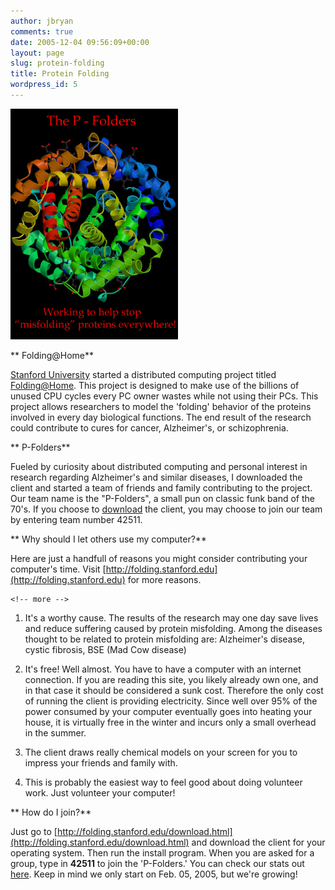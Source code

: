 ```yaml
---
author: jbryan
comments: true
date: 2005-12-04 09:56:09+00:00
layout: page
slug: protein-folding
title: Protein Folding
wordpress_id: 5
---
```


   ![P-Folders Logo](logo.png) 

    

**
      Folding@Home**
    



    

[Stanford University](http://stanford.edu) started a distributed computing project titled [Folding@Home](http://folding.stanford.edu). This project is designed to make use of the billions of unused CPU cycles every PC owner wastes while not using their PCs. This project allows researchers to model the 'folding' behavior of the proteins involved in every day biological functions. The end result of the research could contribute to cures for cancer, Alzheimer's, or schizophrenia.



    

**
      P-Folders**
    



    

Fueled by curiosity about distributed computing and personal interest in research regarding Alzheimer's and similar diseases, I downloaded the client and started a team of friends and family contributing to the project. Our team name is the "P-Folders", a small pun on classic funk band of the 70's. If you choose to [download](http://folding.stanford.edu/download.html) the client, you may choose to join our team by entering team number 42511.



    

**
      Why should I let others use my computer?**
    



    

Here are just a handfull of reasons you might consider contributing your computer's time. Visit [http://folding.stanford.edu](http://folding.stanford.edu) for more reasons.


    <!-- more -->

    


      
  1. It's a worthy cause. The results of the research may one day save lives and reduce suffering caused by protein misfolding. Among the diseases thought to be related to protein misfolding are: Alzheimer's disease, cystic fibrosis, BSE (Mad Cow disease)


      
  2. It's free! Well almost. You have to have a computer with an internet connection. If you are reading this site, you likely already own one, and in that case it should be considered a sunk cost. Therefore the only cost of running the client is providing electricity. Since well over 95% of the power consumed by your computer eventually goes into heating your house, it is virtually free in the winter and incurs only a small overhead in the summer.


      
  3. The client draws really chemical models on your screen for you to impress your friends and family with.


      
  4. This is probably the easiest way to feel good about doing volunteer work. Just volunteer your computer!

    

    

**
      How do I join?**
    



    

Just go to [http://folding.stanford.edu/download.html](http://folding.stanford.edu/download.html) and download the client for your operating system. Then run the install program. When you are asked for a group, type in **42511** to join the 'P-Folders.' You can check our stats out [here](http://vspx27.stanford.edu/cgi-bin/main.py?qtype=teampage&teamnum=42511). Keep in mind we only start on Feb. 05, 2005, but we're growing!



